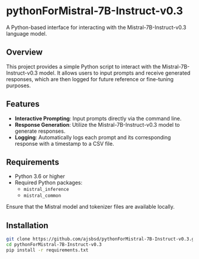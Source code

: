 # pythonForMistral-7B-Instruct-v0.3

A Python-based interface for interacting with the Mistral-7B-Instruct-v0.3 language model.

## Overview

This project provides a simple Python script to interact with the Mistral-7B-Instruct-v0.3 model. It allows users to input prompts and receive generated responses, which are then logged for future reference or fine-tuning purposes.

## Features

- **Interactive Prompting**: Input prompts directly via the command line.
- **Response Generation**: Utilize the Mistral-7B-Instruct-v0.3 model to generate responses.
- **Logging**: Automatically logs each prompt and its corresponding response with a timestamp to a CSV file.

## Requirements

- Python 3.6 or higher
- Required Python packages:
  - `mistral_inference`
  - `mistral_common`

Ensure that the Mistral model and tokenizer files are available locally.

## Installation

```bash
git clone https://github.com/ajsbsd/pythonForMistral-7B-Instruct-v0.3.git
cd pythonForMistral-7B-Instruct-v0.3
pip install -r requirements.txt

